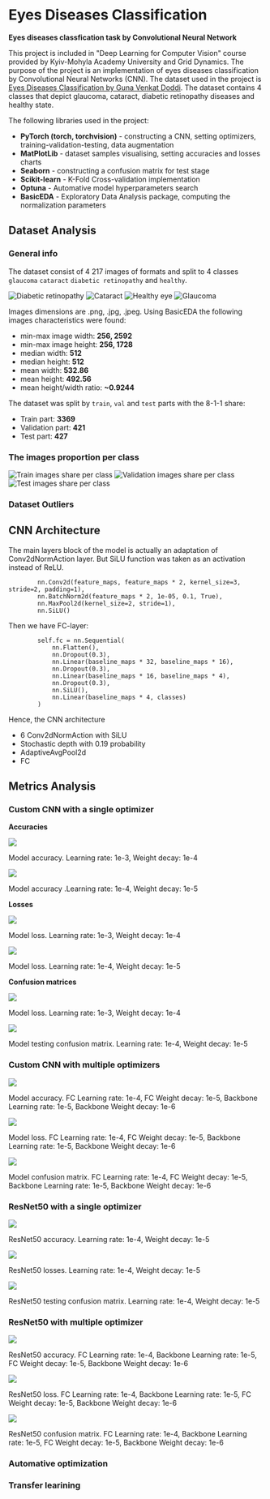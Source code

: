 # Eyes Diseases Classification

**Eyes diseases classfication task by Convolutional Neural Network**

This project is included in "Deep Learning for Computer Vision" course provided by Kyiv-Mohyla Academy University and Grid Dynamics. 
The purpose of the project is an implementation of eyes diseases classification by Convolutional Neural Networks (CNN). The dataset used in the project is <a href="https://www.kaggle.com/datasets/gunavenkatdoddi/eye-diseases-classification/data">Eyes Diseases Classification by Guna Venkat Doddi<a/>.
The dataset contains 4 classes that depict glaucoma, cataract, diabetic retinopathy diseases and healthy state.

The following libraries used in the project:

+ **PyTorch (torch, torchvision)** - constructing a CNN, setting optimizers, training-validation-testing, data augmentation
+ **MatPlotLib** - dataset samples visualising, setting accuracies and losses charts
+ **Seaborn** - constructing a confusion matrix for test stage
+ **Scikit-learn** - K-Fold Cross-validation implementation
+ **Optuna** - Automative model hyperparameters search
+ **BasicEDA** - Exploratory Data Analysis package, computing the normalization parameters

## Dataset Analysis

### General info

The dataset consist of 4 217 images of <formats> formats and split to 4 classes `glaucoma` `cataract` `diabetic retinopathy` and `healthy`.

![Diabetic retinopathy](https://github.com/TimMatthew/EyesDiseasesClassification/blob/master/readme_samples/Figure_8.png)
![Cataract](https://github.com/TimMatthew/EyesDiseasesClassification/blob/master/readme_samples/Figure_3.png)
![Healthy eye](https://github.com/TimMatthew/EyesDiseasesClassification/blob/master/readme_samples/Figure_4.png)
![Glaucoma](https://github.com/TimMatthew/EyesDiseasesClassification/blob/master/readme_samples/Figure_6.png)

Images dimensions are .png, .jpg, .jpeg. Using BasicEDA the following images characteristics were found:
+ min-max image width: **256, 2592**
+ min-max image height: **256, 1728**
+ median width: **512**
+ median height: **512**
+ mean width: **532.86**
+ mean height: **492.56**
+ mean height/width ratio: **~0.9244**

The dataset was split by `train`, `val` and `test` parts with the 8-1-1 share:
+ Train part:  **3369**
+ Validation part:  **421**
+ Test part:  **427**

### The images proportion per class

![Train images share per class](https://github.com/TimMatthew/EyesDiseasesClassification/blob/master/readme_samples/train_histgoram.png)
![Validation images share per class](https://github.com/TimMatthew/EyesDiseasesClassification/blob/master/readme_samples/val_histgoram.png)
![Test images share per class](https://github.com/TimMatthew/EyesDiseasesClassification/blob/master/readme_samples/test_histgoram.png)

### Dataset Outliers


## CNN Architecture

The main layers block of the model is actually an adaptation of Conv2dNormAction layer. 
But SiLU function was taken as an activation instead of ReLU.

````
        nn.Conv2d(feature_maps, feature_maps * 2, kernel_size=3, stride=2, padding=1),
        nn.BatchNorm2d(feature_maps * 2, 1e-05, 0.1, True),
        nn.MaxPool2d(kernel_size=2, stride=1),
        nn.SiLU()
````

Then we have FC-layer:

````
        self.fc = nn.Sequential(
            nn.Flatten(),
            nn.Dropout(0.3),
            nn.Linear(baseline_maps * 32, baseline_maps * 16),
            nn.Dropout(0.3),
            nn.Linear(baseline_maps * 16, baseline_maps * 4),
            nn.Dropout(0.3),
            nn.SiLU(),
            nn.Linear(baseline_maps * 4, classes)
        )
````

Hence, the CNN architecture

+ 6 Conv2dNormAction with SiLU
+ Stochastic depth with 0.19 probability
+ AdaptiveAvgPool2d
+ FC


## Metrics Analysis

### Custom CNN with a single optimizer

**Accuracies**

![](https://github.com/TimMatthew/EyesDiseasesClassification/blob/master/stats/accuracies6.png)

Model accuracy. Learning rate: 1e-3, Weight decay: 1e-4

![](https://github.com/TimMatthew/EyesDiseasesClassification/blob/master/stats/accuracies7.png)

Model accuracy .Learning rate: 1e-4, Weight decay: 1e-5

**Losses**

![](https://github.com/TimMatthew/EyesDiseasesClassification/blob/master/stats/losses6.png)

Model loss. Learning rate: 1e-3, Weight decay: 1e-4

![](https://github.com/TimMatthew/EyesDiseasesClassification/blob/master/stats/losses7.png)

Model loss. Learning rate: 1e-4, Weight decay: 1e-5

**Confusion matrices**

![](https://github.com/TimMatthew/EyesDiseasesClassification/blob/master/stats/conf-matrix6.png)

Model loss. Learning rate: 1e-3, Weight decay: 1e-4

![](https://github.com/TimMatthew/EyesDiseasesClassification/blob/master/stats/conf-matrix7.png)

Model testing confusion matrix. Learning rate: 1e-4, Weight decay: 1e-5


### Custom CNN with multiple optimizers

![](https://github.com/TimMatthew/EyesDiseasesClassification/blob/master/stats/accuracies0.png)

Model accuracy. FC Learning rate: 1e-4, FC Weight decay: 1e-5, Backbone Learning rate: 1e-5, Backbone Weight decay: 1e-6

![](https://github.com/TimMatthew/EyesDiseasesClassification/blob/master/stats/losses2.png)

Model loss. FC Learning rate: 1e-4, FC Weight decay: 1e-5, Backbone Learning rate: 1e-5, Backbone Weight decay: 1e-6

![](https://github.com/TimMatthew/EyesDiseasesClassification/blob/master/stats/conf-matrix20.png)

Model confusion matrix. FC Learning rate: 1e-4, FC Weight decay: 1e-5, Backbone Learning rate: 1e-5, Backbone Weight decay: 1e-6


### ResNet50 with a single optimizer

![](https://github.com/TimMatthew/EyesDiseasesClassification/blob/master/resnet50_stats/accuracies22.png)

ResNet50 accuracy. Learning rate: 1e-4, Weight decay: 1e-5

![](https://github.com/TimMatthew/EyesDiseasesClassification/blob/master/resnet50_stats/lossess22.png)

ResNet50 losses. Learning rate: 1e-4, Weight decay: 1e-5

![](https://github.com/TimMatthew/EyesDiseasesClassification/blob/master/resnet50_stats/conf-matrix22.png)

ResNet50 testing confusion matrix. Learning rate: 1e-4, Weight decay: 1e-5


### ResNet50 with multiple optimizer

![](https://github.com/TimMatthew/EyesDiseasesClassification/blob/master/resnet50_stats/accuracies21.png)

ResNet50 accuracy. FC Learning rate: 1e-4, Backbone Learning rate: 1e-5, FC Weight decay: 1e-5, Backbone Weight decay: 1e-6

![](https://github.com/TimMatthew/EyesDiseasesClassification/blob/master/resnet50_stats/losses21.png)

ResNet50 loss. FC Learning rate: 1e-4, Backbone Learning rate: 1e-5, FC Weight decay: 1e-5, Backbone Weight decay: 1e-6

![](https://github.com/TimMatthew/EyesDiseasesClassification/blob/master/resnet50_stats/conf-matrix21.png)

ResNet50 confusion matrix. FC Learning rate: 1e-4, Backbone Learning rate: 1e-5, FC Weight decay: 1e-5, Backbone Weight decay: 1e-6

### Automative optimization

### Transfer learining

